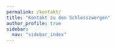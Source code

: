 ```yaml
---
permalink: /kontakt/
title: "Kontakt zu den Schlosszwergen"
author_profile: true
sidebar:
  nav: "sidebar_index"
---
```

